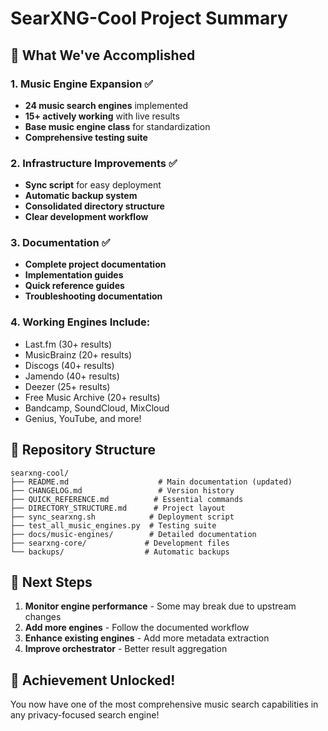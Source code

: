 # SearXNG-Cool Project Summary

## 🎯 What We've Accomplished

### 1. Music Engine Expansion ✅
- **24 music search engines** implemented
- **15+ actively working** with live results
- **Base music engine class** for standardization
- **Comprehensive testing suite**

### 2. Infrastructure Improvements ✅
- **Sync script** for easy deployment
- **Automatic backup system**
- **Consolidated directory structure**
- **Clear development workflow**

### 3. Documentation ✅
- **Complete project documentation**
- **Implementation guides**
- **Quick reference guides**
- **Troubleshooting documentation**

### 4. Working Engines Include:
- Last.fm (30+ results)
- MusicBrainz (20+ results)
- Discogs (40+ results)
- Jamendo (40+ results)
- Deezer (25+ results)
- Free Music Archive (20+ results)
- Bandcamp, SoundCloud, MixCloud
- Genius, YouTube, and more!

## 📁 Repository Structure

```
searxng-cool/
├── README.md                    # Main documentation (updated)
├── CHANGELOG.md                 # Version history
├── QUICK_REFERENCE.md          # Essential commands
├── DIRECTORY_STRUCTURE.md      # Project layout
├── sync_searxng.sh            # Deployment script
├── test_all_music_engines.py  # Testing suite
├── docs/music-engines/        # Detailed documentation
├── searxng-core/             # Development files
└── backups/                  # Automatic backups
```

## 🚀 Next Steps

1. **Monitor engine performance** - Some may break due to upstream changes
2. **Add more engines** - Follow the documented workflow
3. **Enhance existing engines** - Add more metadata extraction
4. **Improve orchestrator** - Better result aggregation

## 🎉 Achievement Unlocked!

You now have one of the most comprehensive music search capabilities in any privacy-focused search engine!